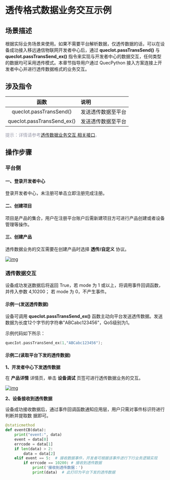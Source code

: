 # 透传格式数据业务交互示例
 ## __场景描述__
根据实际业务场景来使用。如果不需要平台解析数据，仅透传数据的话，可以在设备成功接入移远通信物联网开发者中心后，通过 __quecIot.passTransSend()__ 与 __quecIot.passTransSend_ex()__ 指令来实现与开发者中心的数据交互，任何类型的数据均可采用透传模式。本章节指导用户通过 QuecPython 接入方案连接上开发者中心并进行透传数据格式的业务交互。



## __涉及指令__

| 函数 | 说明  |
|:--------:| :-------------|
|quecIot.passTransSend() |发送透传数据至平台 |
|quecIot.passTransSend_ex() |发送透传数据至平台 |


<font color=#999AAA >提示：详情请参考[透传数据业务交互 相关接口](/deviceDevelop/cellular/QuecPython/api/cellular-quecpython-api-03.md)。</font>


## __操作步骤__
### __平台侧__
#### __一、登录开发者中心__

登录<a :href="toDevelopCenter()" target="_blank">开发者中心</a>，未注册可单击<a :href="toDevelopCenter('registerType')" target="_blank">立即注册</a>完成注册。

#### __二、创建项目__ 

项目是产品的集合，用户在注册平台账户后需新建项目方可进行产品创建或者设备管理等操作。

#### __三、创建产品__ 

透传数据业务的交互需要在创建产品时选择 __透传/自定义__ 协议。 

<a data-fancybox title="img" href="/deviceDevelop/cellular/QuecPython/resource/data/SeriaNet/Example-01.png">![img](/deviceDevelop/cellular/QuecPython/resource/data/SeriaNet/Example-01.png)</a>


### __透传数据交互__

设备成功发送数据后将返回 True，若 mode 为 1 或以上，将调用事件回调函数，并传入参数 4,10200； 若 mode 为 0，不产生事件。

#### __示例一(发送透传数据)__
设备可调用 __quecIot.passTransSend_ex()__ 函数主动向平台发送透传数据。发送数据为长度12个字节的字符串"ABCabc123456"，QoS级别为1。

示例代码如下所示：

```c
quecIot.passTransSend_ex(1,"ABCabc123456");
```

#### __示例二(读取平台下发的透传数据)__

__1、开发者中心下发透传数据__

在 __产品详情__ 详情页，单击 __设备调试__ 页签可进行透传数据业务的交互。

<a data-fancybox title="img" href="/deviceDevelop/cellular/QuecPython/resource/data/SeriaNet/Example-02.png">![img](/deviceDevelop/cellular/QuecPython/resource/data/SeriaNet/Example-02.png)</a>

__2、设备接收到透传数据__

设备成功接收数据后，通过事件回调函数通知应用层，用户只需对事件标识符进行判断并提取数
据即可。

```py
@staticmethod
def eventCB(data):
    print("event:", data)
    event = data[0]
    errcode = data[1]
    if len(data) > 2:
        data = data[2]
    elif event == 5:  # 接收数据事件，开发者可根据该事件进行下行业务逻辑实现
        if errcode == 10200: # 接收到透传数据
            print('接收到透传数据：')
            print(data)  # 此打印为平台下发的透传数据
```



 


